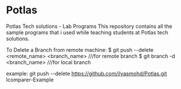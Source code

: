 # Potlas
Potlas Tech solutions - Lab Programs
This repository contains all the sample programs that i used while teaching students at Potlas tech solutions.

To Delete a Branch from remote machine: 
$ git push --delete <remote_name> <branch_name>   ///for remote branch
$ git branch -d <branch_name>                     ///for local branch

example:
git push --delete https://github.com/ilyasmohd/Potlas.git Icomparer-Example
